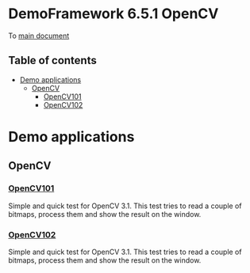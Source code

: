 <!-- #AG_PROJECT_NAMESPACE_ROOT# -->
<!-- #AG_PROJECT_CAPTION_BEGIN# -->
# DemoFramework 6.5.1 OpenCV

To [main document](../../README.md)
<!-- #AG_PROJECT_CAPTION_END# -->
## Table of contents
<!-- #AG_TOC_BEGIN# -->
* [Demo applications](#demo-applications)
  * [OpenCV](#opencv)
    * [OpenCV101](#opencv101)
    * [OpenCV102](#opencv102)
<!-- #AG_TOC_END# -->

# Demo applications

<!-- #AG_DEMOAPPS_BEGIN# -->

## OpenCV

### [OpenCV101](OpenCV101)

Simple and quick test for OpenCV 3.1.
This test tries to read a couple of bitmaps, process them and show the result on the window.

### [OpenCV102](OpenCV102)

Simple and quick test for OpenCV 3.1.
This test tries to read a couple of bitmaps, process them and show the result on the window.

<!-- #AG_DEMOAPPS_END# -->
